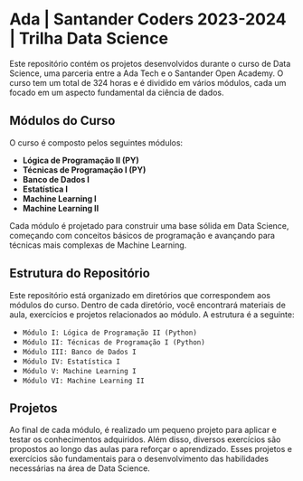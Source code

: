 # Ada | Santander Coders 2023-2024 | Trilha Data Science

Este repositório contém os projetos desenvolvidos durante o curso de Data Science, uma parceria entre a Ada Tech e o Santander Open Academy. O curso tem um total de 324 horas e é dividido em vários módulos, cada um focado em um aspecto fundamental da ciência de dados.

## Módulos do Curso

O curso é composto pelos seguintes módulos:

- **Lógica de Programação II (PY)**
- **Técnicas de Programação I (PY)**
- **Banco de Dados I**
- **Estatística I**
- **Machine Learning I**
- **Machine Learning II**

Cada módulo é projetado para construir uma base sólida em Data Science, começando com conceitos básicos de programação e avançando para técnicas mais complexas de Machine Learning.

## Estrutura do Repositório

Este repositório está organizado em diretórios que correspondem aos módulos do curso. Dentro de cada diretório, você encontrará materiais de aula, exercícios e projetos relacionados ao módulo. A estrutura é a seguinte:

- `Módulo I: Lógica de Programação II (Python)`
- `Módulo II: Técnicas de Programação I (Python)`
- `Módulo III: Banco de Dados I`
- `Módulo IV: Estatística I`
- `Módulo V: Machine Learning I`
- `Módulo VI: Machine Learning II`

## Projetos 

Ao final de cada módulo, é realizado um pequeno projeto para aplicar e testar os conhecimentos adquiridos. Além disso, diversos exercícios são propostos ao longo das aulas para reforçar o aprendizado. Esses projetos e exercícios são fundamentais para o desenvolvimento das habilidades necessárias na área de Data Science.



